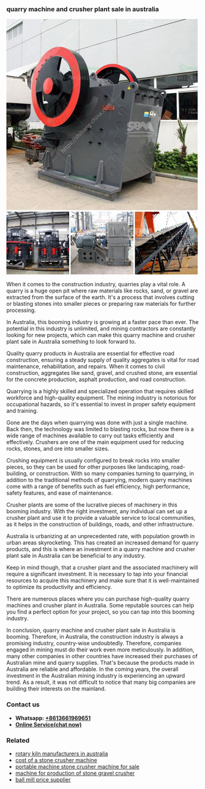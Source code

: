 <h3>quarry machine and crusher plant sale in australia</h3><img src='1702950359.jpg' alt=''><p>When it comes to the construction industry, quarries play a vital role. A quarry is a huge open pit where raw materials like rocks, sand, or gravel are extracted from the surface of the earth. It's a process that involves cutting or blasting stones into smaller pieces or preparing raw materials for further processing.</p><p>In Australia, this booming industry is growing at a faster pace than ever. The potential in this industry is unlimited, and mining contractors are constantly looking for new projects, which can make this quarry machine and crusher plant sale in Australia something to look forward to.</p><p>Quality quarry products in Australia are essential for effective road construction, ensuring a steady supply of quality aggregates is vital for road maintenance, rehabilitation, and repairs. When it comes to civil construction, aggregates like sand, gravel, and crushed stone, are essential for the concrete production, asphalt production, and road construction.</p><p>Quarrying is a highly skilled and specialized operation that requires skilled workforce and high-quality equipment. The mining industry is notorious for occupational hazards, so it's essential to invest in proper safety equipment and training.</p><p>Gone are the days when quarrying was done with just a single machine. Back then, the technology was limited to blasting rocks, but now there is a wide range of machines available to carry out tasks efficiently and effectively. Crushers are one of the main equipment used for reducing rocks, stones, and ore into smaller sizes.</p><p>Crushing equipment is usually configured to break rocks into smaller pieces, so they can be used for other purposes like landscaping, road-building, or construction. With so many companies turning to quarrying, in addition to the traditional methods of quarrying, modern quarry machines come with a range of benefits such as fuel efficiency, high performance, safety features, and ease of maintenance.</p><p>Crusher plants are some of the lucrative pieces of machinery in this booming industry. With the right investment, any individual can set up a crusher plant and use it to provide a valuable service to local communities, as it helps in the construction of buildings, roads, and other infrastructure.</p><p>Australia is urbanizing at an unprecedented rate, with population growth in urban areas skyrocketing. This has created an increased demand for quarry products, and this is where an investment in a quarry machine and crusher plant sale in Australia can be beneficial to any industry.</p><p>Keep in mind though, that a crusher plant and the associated machinery will require a significant investment. It is necessary to tap into your financial resources to acquire this machinery and make sure that it is well-maintained to optimize its productivity and efficiency.</p><p>There are numerous places where you can purchase high-quality quarry machines and crusher plant in Australia. Some reputable sources can help you find a perfect option for your project, so you can tap into this booming industry.</p><p>In conclusion, quarry machine and crusher plant sale in Australia is booming. Therefore, in Australia, the construction industry is always a promising industry, country-wise undoubtedly. Therefore, companies engaged in mining must do their work even more meticulously. In addition, many other companies in other countries have increased their purchases of Australian mine and quarry supplies. That's because the products made in Australia are reliable and affordable. In the coming years, the overall investment in the Australian mining industry is experiencing an upward trend. As a result, it was not difficult to notice that many big companies are building their interests on the mainland.</p><h3>Contact us</h3><ul><li><strong>Whatsapp:&nbsp;<a href="https://wa.me/8613661969651">+8613661969651</a></strong></li><li><a href="https://swt.shibang-china.com/?git&amp;zhl&amp;quarry machine and crusher plant sale in australia"><strong>Online Service(chat now)</strong></a></li></ul><h3>Related</h3><ul><li><a href='rotary kiln manufacturers in australia.md'>rotary kiln manufacturers in australia</a></li><li><a href='cost of a stone crusher machine.md'>cost of a stone crusher machine</a></li><li><a href='portable machine stone crusher machine for sale.md'>portable machine stone crusher machine for sale</a></li><li><a href='machine for production of stone gravel crusher.md'>machine for production of stone gravel crusher</a></li><li><a href='ball mill price supplier.md'>ball mill price supplier</a></li></ul>